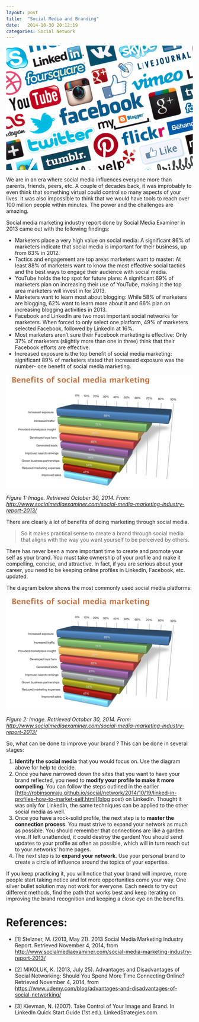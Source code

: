 ```yaml
---
layout: post
title:  "Social Media and Branding"
date:   2014-10-30 20:12:19
categories: Social Network 
---
```

<img src="/images/blog6/social_media.jpg" width="720"/>

We are in an era where social media influences everyone more than parents, friends, peers, etc. A couple of decades back, it was improbably to even think that something virtual could control so many aspects of your lives. It was also impossible to think that we would have tools to reach over 100 million people within minutes. The power and the challenges are amazing.

Social media marketing industry report done by Social Media Examiner in 2013 came out with the following findings:

* Marketers place a very high value on social media: A significant 86% of marketers indicate that social media is important for their business, up from 83% in 2012.
* Tactics and engagement are top areas marketers want to master: At least 88% of marketers want to know the most effective social tactics and the best ways to engage their audience with social media.
* YouTube holds the top spot for future plans: A significant 69% of marketers plan on increasing their use of YouTube, making it the top area marketers will invest in for 2013.
* Marketers want to learn most about blogging: While 58% of marketers are blogging, 62% want to learn more about it and 66% plan on increasing blogging activities in 2013.
* Facebook and LinkedIn are two most important social networks for marketers. When forced to only select one platform, 49% of marketers selected Facebook, followed by LinkedIn at 16%.
* Most marketers aren’t sure their Facebook marketing is effective: Only 37% of marketers (slightly more than one in three) think that their Facebook efforts are effective.
* Increased exposure is the top benefit of social media marketing: significant 89% of marketers stated that increased exposure was the number- one benefit of social media marketing.

<img src="/images/blog6/benefits-social-marketing.png" width="520"/>

_Figure 1: Image. Retrieved October 30, 2014. From: http://www.socialmediaexaminer.com/social-media-marketing-industry-report-2013/_

There are clearly a lot of benefits of doing marketing through social media.

> So it makes practical sense to create a brand through social media that aligns with the way you want yourself to be perceived by others.

There has never been a more important time to create and promote your self as your brand. You must take ownership of your profile and make it compelling, concise, and attractive. In fact, if you are serious about your career, you need to be keeping online profiles in LinkedIn, Facebook, etc. updated.

The diagram below shows the most commonly used social media platforms:

<img src="/images/blog6/benefits-social-marketing.png" width="520"/>

_Figure 2: Image. Retrieved October 30, 2014. From: http://www.socialmediaexaminer.com/social-media-marketing-industry-report-2013/_

So, what can be done to improve your brand ?
This can be done in several stages:

1. **Identify the social media** that you would focus on. Use the diagram above for help to decide.
2. Once you have narrowed down the sites that you want to have your brand reflected, you need to **modify your profile to make it more compelling**. You can follow the steps outlined in the earlier [http://robinsonraju.github.io/social/network/2014/10/19/linked-in-profiles-how-to-market-self.html](blog post) on LinkedIn. Thought it was only for LinkedIn, the same techniques can be applied to the other social media as well.
3. Once you have a rock-solid profile, the next step is to **master the connection process**. You must strive to expand your network as much as possible. You should remember that connections are like a garden vine. If left unattended, it could destroy the garden! You should send updates to your profile as often as possible, which will in turn reach out to your networks’ home pages.
4. The next step is to **expand your network**. Use your personal brand to create a circle of influence around the topics of your expertise.

If you keep practicing it, you will notice that your brand will improve, more people start taking notice and lot more opportunities come your way. One silver bullet solution may not work for everyone. Each needs to try out different methods, find the path that works best and keep iterating on improving the brand recognition and keeping a close eye on the benefits.

# References:

* [1] Stelzner, M. (2013, May 21). 2013 Social Media Marketing Industry Report. Retrieved November 4, 2014, from http://www.socialmediaexaminer.com/social-media-marketing-industry-report-2013/

* [2] MIKOLUK, K. (2013, July 25). Advantages and Disadvantages of Social Networking: Should You Spend More Time Connecting Online? Retrieved November 4, 2014, from https://www.udemy.com/blog/advantages-and-disadvantages-of-social-networking/

* [3] Kievman, N. (2007). Take Control of Your Image and Brand. In LinkedIn Quick Start Guide (1st ed.). LinkedStrategies.com.




